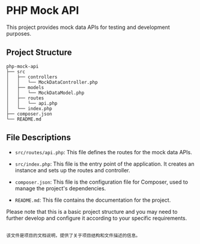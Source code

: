 # PHP Mock API

This project provides mock data APIs for testing and development purposes.

## Project Structure

```
php-mock-api
├── src
│   ├── controllers
│   │   └── MockDataController.php
│   ├── models
│   │   └── MockDataModel.php
│   ├── routes
│   │   └── api.php
│   └── index.php
├── composer.json
└── README.md
```

## File Descriptions



- `src/routes/api.php`: This file defines the routes for the mock data APIs.

- `src/index.php`: This file is the entry point of the application. It creates an instance and sets up the routes and controller.

- `composer.json`: This file is the configuration file for Composer, used to manage the project's dependencies.

- `README.md`: This file contains the documentation for the project.

Please note that this is a basic project structure and you may need to further develop and configure it according to your specific requirements.
```

该文件是项目的文档说明，提供了关于项目结构和文件描述的信息。
